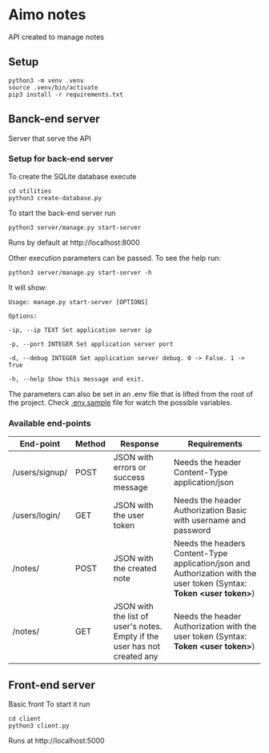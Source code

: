 # Aimo notes

API created to manage notes

## Setup
```
python3 -m venv .venv
source .venv/bin/activate
pip3 install -r requirements.txt
```
## Banck-end server
Server that serve the API

### Setup for back-end server
To create the SQLite database execute
```
cd utilities
python3 create-database.py
```

To start the back-end server run
```
python3 server/manage.py start-server
```
Runs by default at http://localhost:8000


Other execution parameters can be passed. To see the help run:
```
python3 server/manage.py start-server -h
```
It will show:
```
Usage: manage.py start-server [OPTIONS]

Options:

-ip, --ip TEXT Set application server ip

-p, --port INTEGER Set application server port

-d, --debug INTEGER Set application server debug. 0 -> False. 1 -> True

-h, --help Show this message and exit.
```
The parameters can also be set in an .env file that is lifted from the root of the project. Check [.env.sample](https://github.com/EduuardoPerez/Aimo-notes/blob/master/.env.sample) file for watch the possible variables.

### Available end-points
| End-point      | Method | Response | Requirements |
| -------------- | ------ | -------- | ------------ |
| /users/signup/ | POST | JSON with errors or success message | Needs the header Content-Type application/json  |
| /users/login/ | GET | JSON with the user token | Needs the header Authorization Basic with username and password |
| /notes/ | POST | JSON with the created note | Needs the headers Content-Type application/json and Authorization with the user token (Syntax: **Token \<user  token\>**) |
| /notes/ | GET | JSON with the list of user's notes. Empty if the user has not created any | Needs the header Authorization with the user token (Syntax: **Token \<user  token\>**) |

## Front-end server
Basic front
To start it run
```
cd client
python3 client.py
```
Runs at http://localhost:5000
